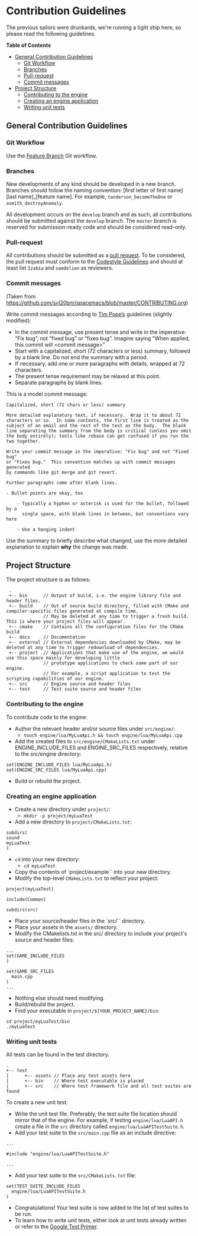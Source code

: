 # Contribution Guidelines

The previous sailors were drunkards, we're running a tight ship here, so please
read the following guidelines.

<!-- markdown-toc start - Don't edit this section. Run M-x markdown-toc-generate-toc again -->
**Table of Contents**

  - [General Contribution Guidelines](#general-contribution-guidelines)
      - [Git Workflow](#git-workflow)
      - [Branches](#branches)
      - [Pull-request](#pull-request)
      - [Commit messages](#commit-messages)
  - [Project Structure](#project-structure)
      - [Contributing to the engine](#contributing-to-the-engine)
      - [Creating an engine application](#creating-an-engine-application)
      - [Writing unit tests](#writing-unit-tests)

<!-- markdown-toc end -->


## General Contribution Guidelines

### Git Workflow
Use the [Feature Branch](https://www.atlassian.com/git/tutorials/comparing-workflows/feature-branch-workflow) Git workflow.

### Branches

New developments of any kind should be developed in a new branch. Branches should
follow the naming convention: [first letter of first name][last name]_[feature name]. 
For example, ```tanderson_becomeTheOne``` or ```asmith_destroyAnomaly```.

All development occurs on the ```develop``` branch and as such, all contributions
should be submitted against the ```develop``` branch. The ```master``` branch is
reserved for submission-ready code and should be considered read-only.

### Pull-request

All contributions should be submitted as a [pull request](https://yangsu.github.io/pull-request-tutorial/). To be considered, the
pull request must conform to the [Codestyle Guidelines](https://github.com/Izabia/DrunkenSailorEngine/blob/master/docs/CODESTYLE.md) and should at least list
``Izabia`` and ``samdelion`` as reviewers.

### Commit messages

(Taken from https://github.com/syl20bnr/spacemacs/blob/master/CONTRIBUTING.org)

Write commit messages according to [Tim Pope’s](http://tbaggery.com/2008/04/19/a-note-about-git-commit-messages.html) guidelines (slightly modified):

* In the commit message, use present tense and write in the imperative: “Fix bug”, not “fixed bug” or 
“fixes bug”. Imagine saying "When applied, this commit will \<commit message\>"
* Start with a capitalized, short (72 characters or less) summary, followed by a blank line.
  Do not end the summary with a period.
* If necessary, add one or more paragraphs with details, wrapped at 72 characters.
* The present tense requirement may be relaxed at this point.
* Separate paragraphs by blank lines.

This is a model commit message:

```
Capitalized, short (72 chars or less) summary

More detailed explanatory text, if necessary.  Wrap it to about 72
characters or so.  In some contexts, the first line is treated as the
subject of an email and the rest of the text as the body.  The blank
line separating the summary from the body is critical (unless you omit
the body entirely); tools like rebase can get confused if you run the
two together.

Write your commit message in the imperative: "Fix bug" and not "Fixed bug"
or "Fixes bug."  This convention matches up with commit messages generated
by commands like git merge and git revert.

Further paragraphs come after blank lines.

- Bullet points are okay, too

    - Typically a hyphen or asterisk is used for the bullet, followed by a
      single space, with blank lines in between, but conventions vary here

    - Use a hanging indent 
```

Use the summary to briefly describe what changed, use the more detailed explanation to explain **why** the change was made.

## Project Structure 

The project structure is as follows:
```
 .
 +-- bin      // Output of build, i.e. the engine library file and header files.
 +-- build    // Out of source build directory, filled with CMake and compiler-specific files generated at compile time. 
              // May be deleted at any time to trigger a fresh build. This is where your project files will appear.
 +-- cmake    // Contains all the configuration files for the CMake build
 +-- docs     // Documentation
 +-- external // External dependencies downloaded by CMake, may be deleted at any time to trigger redownload of dependencies.
 +-- project  // Applications that make use of the engine, we would use this space mainly for developing little 
              // prototype applications to check some part of our engine. 
              // For example, a script application to test the scripting capabilities of our engine.
 +-- src      // Engine source and header files
 +-- test     // Test suite source and header files
```

### Contributing to the engine
 
To contribute code to the engine:
 
- Author the relevant header and/or source files under `src/engine/`:
    - `touch engine/lua/MyLuaApi.h && touch engine/lua/MyLuaApi.cpp`
- Add the created files to `src/engine/CMakeLists.txt` under ENGINE_INCLUDE_FILES and ENGINE_SRC_FILES respectively, relative to the src/engine directory:
```
set(ENGINE_INCLUDE_FILES lua/MyLuaApi.h) 
set(ENGINE_SRC_FILES lua/MyLuaApi.cpp) 
``` 
- Build or rebuild the project.

### Creating an engine application

- Create a new directory under `project/`:
  - `mkdir -p project/myLuaTest`
- Add a new directory to `project/CMakeLists.txt`:
```
subdirs(
sound
myLuaTest
)
```
- `cd` into your new directory:
  - `cd myLuaTest`
- Copy the contents of `project/example`` into your new directory.
- Modify the top-level `CMakeLists.txt` to reflect your project:
```
project(myLuaTest)

include(Common)

subdirs(src)
```
- Place your source/header files in the `src/`` directory.
- Place your assets in the `assets/` directory.
- Modify the CMakelists.txt in the src/ directory to include your project's
source and header files:
```
...
set(GAME_INCLUDE_FILES
)

set(GAME_SRC_FILES
  main.cpp
)
...
```

- Nothing else should need modifying.
- Build/rebuild the project.
- Find your executable in `project/${YOUR_PROJECT_NAME}/bin`:
```
cd project/myLuaTest/bin
./myLuaTest
```

### Writing unit tests

All tests can be found in the test directory.

```
.
+-- test
|      +-- assets // Place any test assets here
|      +-- bin    // Where test executable is placed
|      +-- src    // Where test framework file and all test suites are found
```

To create a new unit test:

- Write the unit test file. Preferably, the test suite file location should mirror
that of the engine. For example, if testing `engine/lua/LuaAPI.h` create a file
in the `src` directory called `engine/lua/LuaAPITestSuite.h`.
- Add your test suite to the `src/main.cpp` file as an include directive:
```
...

#include "engine/lua/LuaAPITestSuite.h"

...
```
- Add your test suite to the `src/CMakeLists.txt` file:
```
set(TEST_SUITE_INCLUDE_FILES
  engine/lua/LuaAPITestSuite.h
)
```
- Congratulations! Your test suite is now added to the list of test suites to be run.
- To learn how to write unit tests, either look at unit tests already written or refer to the [Google Test Primer](https://github.com/google/googletest/blob/master/googletest/docs/Primer.md).
